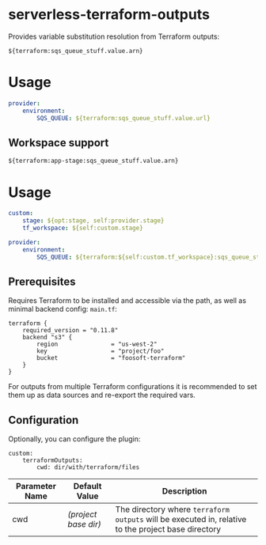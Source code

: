 serverless-terraform-outputs
============================

Provides variable substitution resolution from Terraform outputs:

```
${terraform:sqs_queue_stuff.value.arn}
```
# Usage
```yaml
provider:
    environment:
        SQS_QUEUE: ${terraform:sqs_queue_stuff.value.url}
```

## Workspace support
```
${terraform:app-stage:sqs_queue_stuff.value.arn}
```
# Usage
```yaml
custom:
    stage: ${opt:stage, self:provider.stage}
    tf_workspace: ${self:custom.stage}

provider:
    environment:
        SQS_QUEUE: ${terraform:${self:custom.tf_workspace}:sqs_queue_stuff.value.url}
```

## Prerequisites
Requires Terraform to be installed and accessible via the path, as well as minimal backend config:
`main.tf`:
```
terraform {
    required_version = "0.11.8"
    backend "s3" {
        region               = "us-west-2"
        key                  = "project/foo"
        bucket               = "foosoft-terraform"
    }
}
```

For outputs from multiple Terraform configurations it is recommended to set them up as data sources
and re-export the required vars.

## Configuration

Optionally, you can configure the plugin:

```
custom:
    terraformOutputs:
        cwd: dir/with/terraform/files
```

| Parameter Name | Default Value | Description |
| --- | --- | --- |
| cwd | _(project base dir)_ | The directory where `terraform outputs` will be executed in, relative to the project base directory |
